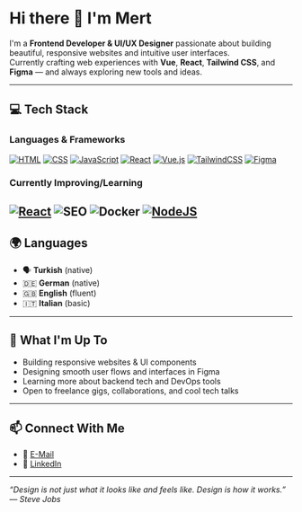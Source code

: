 # Hi there 👋 I'm Mert

I'm a **Frontend Developer & UI/UX Designer** passionate about building beautiful, responsive websites and intuitive user interfaces.  
Currently crafting web experiences with **Vue**, **React**, **Tailwind CSS**, and **Figma** — and always exploring new tools and ideas.

---

## 💻 Tech Stack

### Languages & Frameworks
[![HTML](https://img.shields.io/badge/HTML-%23E34F26.svg?logo=html5&logoColor=white)](#)
[![CSS](https://img.shields.io/badge/CSS-639?logo=css&logoColor=fff)](#)
[![JavaScript](https://img.shields.io/badge/JavaScript-F7DF1E?logo=javascript&logoColor=000)](#)
[![React](https://img.shields.io/badge/React-%2320232a.svg?logo=react&logoColor=%2361DAFB)](#)
[![Vue.js](https://img.shields.io/badge/Vue.js-4FC08D?logo=vuedotjs&logoColor=fff)](#)
[![TailwindCSS](https://img.shields.io/badge/Tailwind%20CSS-%2338B2AC.svg?logo=tailwind-css&logoColor=white)](#)
[![Figma](https://img.shields.io/badge/Figma-F24E1E?logo=figma&logoColor=white)](#)

### Currently Improving/Learning
[![React](https://img.shields.io/badge/React-%2320232a.svg?logo=react&logoColor=%2361DAFB)](#)
![SEO](https://img.shields.io/badge/-SEO-FF6F61?style=for-the-badge&logo=google&logoColor=white)
![Docker](https://img.shields.io/badge/-Docker-2496ED?style=for-the-badge&logo=docker&logoColor=white)
[![NodeJS](https://img.shields.io/badge/Node.js-6DA55F?logo=node.js&logoColor=white)](#)
---

## 🌍 Languages

- 🗣️ **Turkish** (native)
- 🇩🇪 **German** (native)
- 🇬🇧 **English** (fluent)
- 🇮🇹 **Italian** (basic)

---

## 🚀 What I'm Up To

- Building responsive websites & UI components
- Designing smooth user flows and interfaces in Figma
- Learning more about backend tech and DevOps tools
- Open to freelance gigs, collaborations, and cool tech talks

---

## 📫 Connect With Me

- 📧 [E-Mail](mailto:test@test.at)
- 💼 [LinkedIn](https://linkedin.com/in/deinprofil)

---

_“Design is not just what it looks like and feels like. Design is how it works.” — Steve Jobs_

